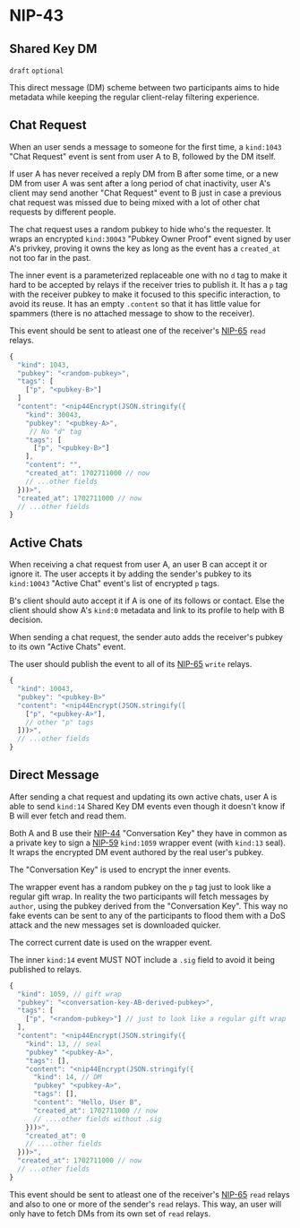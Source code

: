 NIP-43
======

Shared Key DM
-------------

`draft` `optional`

This direct message (DM) scheme between two participants aims to hide metadata while keeping the regular client-relay filtering experience.

## Chat Request

When an user sends a message to someone for the first time, a `kind:1043` "Chat Request" event is sent from user A to B,
followed by the DM itself.

If user A has never received a reply DM from B after some time,
or a new DM from user A was sent after a long period of chat inactivity,
user A's client may send another "Chat Request" event to B just in case a previous chat request was missed
due to being mixed with a lot of other chat requests by different people.

The chat request uses a random pubkey to hide who's the requester. It wraps an encrypted `kind:30043` "Pubkey Owner Proof" event
signed by user A's privkey, proving it owns the key as long as the event has a `created_at` not too far in the past.

The inner event is a parameterized replaceable one with no `d` tag to make it hard to be accepted by relays if the receiver tries to publish it.
It has a `p` tag with the receiver pubkey to make it focused to this specific interaction, to avoid its reuse.
It has an empty `.content` so that it has little value for spammers (there is no attached message to show to the receiver).

This event should be sent to atleast one of the receiver's [NIP-65](65.md) `read` relays.

```js
{
  "kind": 1043,
  "pubkey": "<random-pubkey>",
  "tags": [
    ["p", "<pubkey-B>"]
  ]
  "content": "<nip44Encrypt(JSON.stringify({
    "kind": 30043,
    "pubkey": "<pubkey-A>",
     // No "d" tag
    "tags": [
      ["p", "<pubkey-B>"]
    ],
    "content": "",
    "created_at": 1702711000 // now
    // ...other fields
  }))>",
  "created_at": 1702711000 // now
  // ...other fields
}
```

## Active Chats

When receiving a chat request from user A, an user B can accept it or ignore it.
The user accepts it by adding the sender's pubkey to its `kind:10043` "Active Chat" event's list of encrypted `p` tags.

B's client should auto accept it if A is one of its follows or contact. Else
the client should show A's `kind:0` metadata and link to its profile to help with B decision.

When sending a chat request, the sender auto adds the receiver's pubkey to its own "Active Chats" event.

The user should publish the event to all of its [NIP-65](65.md) `write` relays.

```js
{
  "kind": 10043,
  "pubkey": "<pubkey-B>"
  "content": "<nip44Encrypt(JSON.stringify([
    ["p", "<pubkey-A>"],
    // other "p" tags
  ]))>",
  // ...other fields
}
```

## Direct Message

After sending a chat request and updating its own active chats, user A is able to send `kind:14` Shared Key DM events
even though it doesn't know if B will ever fetch and read them.

Both A and B use their [NIP-44](44.md) "Conversation Key" they have in common as a private key to sign a [NIP-59](59.md) `kind:1059` wrapper event
(with `kind:13` seal). It wraps the encrypted DM event authored by the real user's pubkey.

The "Conversation Key" is used to encrypt the inner events.

The wrapper event has a random pubkey on the `p` tag just to look like a regular gift wrap.
In reality the two participants will fetch messages by `author`, using the pubkey derived from the "Conversation Key".
This way no fake events can be sent to any of the participants to flood them with a DoS attack and the new messages set is downloaded quicker.

The correct current date is used on the wrapper event.

The inner `kind:14` event MUST NOT include a `.sig` field to avoid it being published to relays.

```js
{
  "kind": 1059, // gift wrap
  "pubkey": "<conversation-key-AB-derived-pubkey>",
  "tags": [
    ["p", "<random-pubkey>"] // just to look like a regular gift wrap
  ],
  "content": "<nip44Encrypt(JSON.stringify({
    "kind": 13, // seal
    "pubkey" "<pubkey-A>",
    "tags": [],
    "content": "<nip44Encrypt(JSON.stringify({
      "kind": 14, // DM
      "pubkey" "<pubkey-A>",
      "tags": [],
      "content": "Hello, User B",
      "created_at": 1702711000 // now
      // ....other fields without .sig
    }))>",
    "created_at": 0
    // ....other fields
  }))>",
  "created_at": 1702711000 // now
  // ...other fields
}
```

This event should be sent to atleast one of the receiver's [NIP-65](65.md) `read` relays and also to one or more of the sender's `read` relays.
This way, an user will only have to fetch DMs from its own set of `read` relays.
